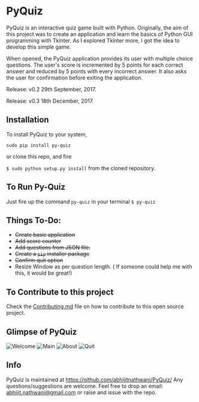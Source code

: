# PyQuiz
PyQuiz is an interactive quiz game built with Python. Originally, the aim of this project was to create an application and learn the basics of Python GUI programming with Tkinter. As I explored Tkinter more, I got the idea to develop this simple game.

When opened, the PyQuiz application provides its user with multiple choice questions. The user's score is incremented by 5 points for each correct answer and reduced by 5 points with every incorrect answer. It also asks the user for confirmation before exiting the application.

Release: v0.2 
29th September, 2017.

Release: v0.3
18th December, 2017.

## Installation

To install PyQuiz to your system,

`sudo pip install py-quiz`

or clone this repo, and fire

`$ sudo python setup.py install` from the cloned repository.

## To Run Py-Quiz

Just fire up the command `py-quiz` in your terminal
`$ py-quiz`

## Things To-Do:
* ~~Create basic application~~
* ~~Add score counter~~
* ~~Add questions from JSON file.~~
* ~~Create a `pip` installer package~~
* ~~Confirm quit option~~
* Resize Window as per question length. ( If someone could help me with this, it would be great!)

## To Contribute to this project

Check the [Contributing.md](Contributing.md) file on how to contribute to this open source project.

## Glimpse of PyQuiz
![Welcome](https://user-images.githubusercontent.com/5513984/30362359-4807db3e-9879-11e7-9343-83af97459918.png)
![Main](https://user-images.githubusercontent.com/5513984/30362368-4cf98282-9879-11e7-86f9-d99b606ad373.png)
![About](https://user-images.githubusercontent.com/5513984/30362378-5109a104-9879-11e7-9549-a47f26a2772f.png)
![Quit](https://user-images.githubusercontent.com/5513984/30362383-54f0b104-9879-11e7-863e-c10e662e871f.png)

## Info

PyQuiz is maintained at https://github.com/abhijitnathwani/PyQuiz/
Any questions/suggestions are welcome. Feel free to drop an email: abhijit.nathwani@gmail.com or raise and issue with the repo.
